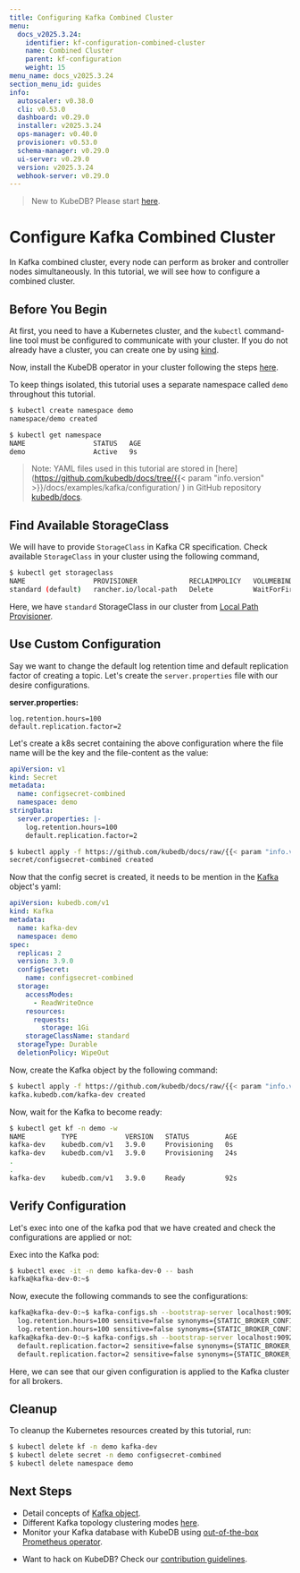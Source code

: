 ```yaml
---
title: Configuring Kafka Combined Cluster
menu:
  docs_v2025.3.24:
    identifier: kf-configuration-combined-cluster
    name: Combined Cluster
    parent: kf-configuration
    weight: 15
menu_name: docs_v2025.3.24
section_menu_id: guides
info:
  autoscaler: v0.38.0
  cli: v0.53.0
  dashboard: v0.29.0
  installer: v2025.3.24
  ops-manager: v0.40.0
  provisioner: v0.53.0
  schema-manager: v0.29.0
  ui-server: v0.29.0
  version: v2025.3.24
  webhook-server: v0.29.0
---
```


> New to KubeDB? Please start [here](/docs/v2025.3.24/README).

# Configure Kafka Combined Cluster

In Kafka combined cluster, every node can perform as broker and controller nodes simultaneously. In this tutorial, we will see how to configure a combined cluster.

## Before You Begin

At first, you need to have a Kubernetes cluster, and the `kubectl` command-line tool must be configured to communicate with your cluster. If you do not already have a cluster, you can create one by using [kind](https://kind.sigs.k8s.io/docs/user/quick-start/).

Now, install the KubeDB operator in your cluster following the steps [here](/docs/v2025.3.24/setup/README).

To keep things isolated, this tutorial uses a separate namespace called `demo` throughout this tutorial.

```bash
$ kubectl create namespace demo
namespace/demo created

$ kubectl get namespace
NAME                 STATUS   AGE
demo                 Active   9s
```

> Note: YAML files used in this tutorial are stored in [here](https://github.com/kubedb/docs/tree/{{< param "info.version" >}}/docs/examples/kafka/configuration/
) in GitHub repository [kubedb/docs](https://github.com/kubedb/docs).

## Find Available StorageClass

We will have to provide `StorageClass` in Kafka CR specification. Check available `StorageClass` in your cluster using the following command,

```bash
$ kubectl get storageclass
NAME                 PROVISIONER             RECLAIMPOLICY   VOLUMEBINDINGMODE      ALLOWVOLUMEEXPANSION   AGE
standard (default)   rancher.io/local-path   Delete          WaitForFirstConsumer   false                  1h
```

Here, we have `standard` StorageClass in our cluster from [Local Path Provisioner](https://github.com/rancher/local-path-provisioner).

## Use Custom Configuration

Say we want to change the default log retention time and default replication factor of creating a topic. Let's create the `server.properties` file with our desire configurations.

**server.properties:**

```properties
log.retention.hours=100
default.replication.factor=2
```

Let's create a k8s secret containing the above configuration where the file name will be the key and the file-content as the value:

```yaml
apiVersion: v1
kind: Secret
metadata:
  name: configsecret-combined
  namespace: demo
stringData:
  server.properties: |-
    log.retention.hours=100
    default.replication.factor=2
```

```bash
$ kubectl apply -f https://github.com/kubedb/docs/raw/{{< param "info.version" >}}/docs/examples/kafka/configuration/configsecret-combined.yaml
secret/configsecret-combined created
```

Now that the config secret is created, it needs to be mention in the [Kafka](/docs/v2025.3.24/guides/kafka/concepts/kafka) object's yaml:

```yaml
apiVersion: kubedb.com/v1
kind: Kafka
metadata:
  name: kafka-dev
  namespace: demo
spec:
  replicas: 2
  version: 3.9.0
  configSecret:
    name: configsecret-combined
  storage:
    accessModes:
      - ReadWriteOnce
    resources:
      requests:
        storage: 1Gi
    storageClassName: standard
  storageType: Durable
  deletionPolicy: WipeOut
```

Now, create the Kafka object by the following command:

```bash
$ kubectl apply -f https://github.com/kubedb/docs/raw/{{< param "info.version" >}}/docs/examples/kafka/configuration/kafka-combined.yaml
kafka.kubedb.com/kafka-dev created
```

Now, wait for the Kafka to become ready:

```bash
$ kubectl get kf -n demo -w
NAME         TYPE            VERSION   STATUS         AGE
kafka-dev    kubedb.com/v1   3.9.0     Provisioning   0s
kafka-dev    kubedb.com/v1   3.9.0     Provisioning   24s
.
.
kafka-dev    kubedb.com/v1   3.9.0     Ready          92s
```

## Verify Configuration

Let's exec into one of the kafka pod that we have created and check the configurations are applied or not:

Exec into the Kafka pod:

```bash
$ kubectl exec -it -n demo kafka-dev-0 -- bash
kafka@kafka-dev-0:~$ 
```

Now, execute the following commands to see the configurations:
```bash
kafka@kafka-dev-0:~$ kafka-configs.sh --bootstrap-server localhost:9092 --command-config /opt/kafka/config/clientauth.properties --describe --entity-type brokers --all | grep log.retention.hours
  log.retention.hours=100 sensitive=false synonyms={STATIC_BROKER_CONFIG:log.retention.hours=100, DEFAULT_CONFIG:log.retention.hours=168}
  log.retention.hours=100 sensitive=false synonyms={STATIC_BROKER_CONFIG:log.retention.hours=100, DEFAULT_CONFIG:log.retention.hours=168}
kafka@kafka-dev-0:~$ kafka-configs.sh --bootstrap-server localhost:9092 --command-config /opt/kafka/config/clientauth.properties --describe --entity-type brokers --all | grep default.replication.factor
  default.replication.factor=2 sensitive=false synonyms={STATIC_BROKER_CONFIG:default.replication.factor=2, DEFAULT_CONFIG:default.replication.factor=1}
  default.replication.factor=2 sensitive=false synonyms={STATIC_BROKER_CONFIG:default.replication.factor=2, DEFAULT_CONFIG:default.replication.factor=1}
```
Here, we can see that our given configuration is applied to the Kafka cluster for all brokers.

## Cleanup

To cleanup the Kubernetes resources created by this tutorial, run:

```bash
$ kubectl delete kf -n demo kafka-dev 
$ kubectl delete secret -n demo configsecret-combined 
$ kubectl delete namespace demo
```

## Next Steps

- Detail concepts of [Kafka object](/docs/v2025.3.24/guides/kafka/concepts/kafka).
- Different Kafka topology clustering modes [here](/docs/v2025.3.24/guides/kafka/clustering/_index).
- Monitor your Kafka database with KubeDB using [out-of-the-box Prometheus operator](/docs/v2025.3.24/guides/kafka/monitoring/using-prometheus-operator).

[//]: # (- Monitor your Kafka database with KubeDB using [out-of-the-box builtin-Prometheus]&#40;/docs/guides/kafka/monitoring/using-builtin-prometheus.md&#41;.)
- Want to hack on KubeDB? Check our [contribution guidelines](/docs/v2025.3.24/CONTRIBUTING).

